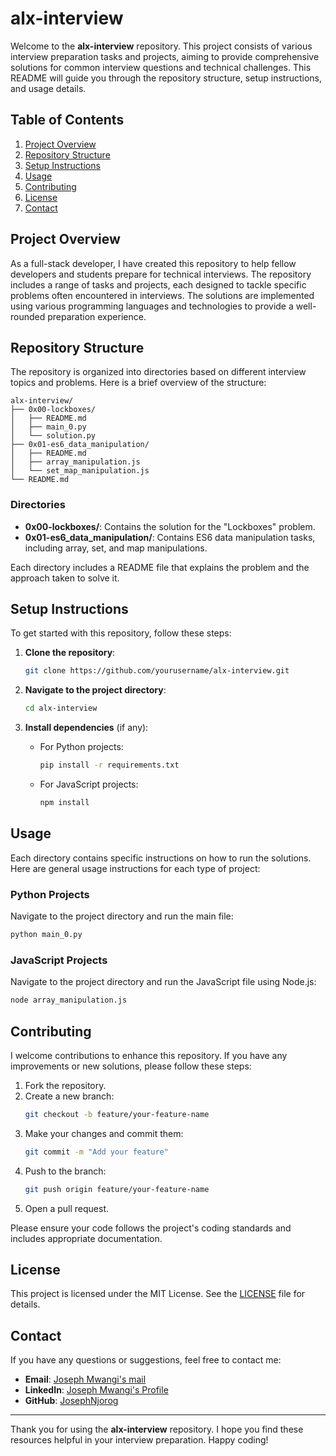 # alx-interview

Welcome to the **alx-interview** repository. This project consists of various interview preparation tasks and projects, aiming to provide comprehensive solutions for common interview questions and technical challenges. This README will guide you through the repository structure, setup instructions, and usage details.

## Table of Contents

1. [Project Overview](#project-overview)
2. [Repository Structure](#repository-structure)
3. [Setup Instructions](#setup-instructions)
4. [Usage](#usage)
5. [Contributing](#contributing)
6. [License](#license)
7. [Contact](#contact)

## Project Overview

As a full-stack developer, I have created this repository to help fellow developers and students prepare for technical interviews. The repository includes a range of tasks and projects, each designed to tackle specific problems often encountered in interviews. The solutions are implemented using various programming languages and technologies to provide a well-rounded preparation experience.

## Repository Structure

The repository is organized into directories based on different interview topics and problems. Here is a brief overview of the structure:

```
alx-interview/
├── 0x00-lockboxes/
│   ├── README.md
│   ├── main_0.py
│   └── solution.py
├── 0x01-es6_data_manipulation/
│   ├── README.md
│   ├── array_manipulation.js
│   └── set_map_manipulation.js
└── README.md
```

### Directories

- **0x00-lockboxes/**: Contains the solution for the "Lockboxes" problem.
- **0x01-es6_data_manipulation/**: Contains ES6 data manipulation tasks, including array, set, and map manipulations.

Each directory includes a README file that explains the problem and the approach taken to solve it.

## Setup Instructions

To get started with this repository, follow these steps:

1. **Clone the repository**:
   ```sh
   git clone https://github.com/yourusername/alx-interview.git
   ```

2. **Navigate to the project directory**:
   ```sh
   cd alx-interview
   ```

3. **Install dependencies** (if any):
   - For Python projects:
     ```sh
     pip install -r requirements.txt
     ```
   - For JavaScript projects:
     ```sh
     npm install
     ```

## Usage

Each directory contains specific instructions on how to run the solutions. Here are general usage instructions for each type of project:

### Python Projects

Navigate to the project directory and run the main file:

```sh
python main_0.py
```

### JavaScript Projects

Navigate to the project directory and run the JavaScript file using Node.js:

```sh
node array_manipulation.js
```

## Contributing

I welcome contributions to enhance this repository. If you have any improvements or new solutions, please follow these steps:

1. Fork the repository.
2. Create a new branch:
   ```sh
   git checkout -b feature/your-feature-name
   ```
3. Make your changes and commit them:
   ```sh
   git commit -m "Add your feature"
   ```
4. Push to the branch:
   ```sh
   git push origin feature/your-feature-name
   ```
5. Open a pull request.

Please ensure your code follows the project's coding standards and includes appropriate documentation.

## License

This project is licensed under the MIT License. See the [LICENSE](LICENSE) file for details.

## Contact

If you have any questions or suggestions, feel free to contact me:

- **Email**: [Joseph Mwangi's mail](njorojoe11173@gmail.com)
- **LinkedIn**: [Joseph Mwangi's Profile](https://www.linkedin.com/in/joseph-mwangi-fullstack-developer/)
- **GitHub**: [JosephNjorog](https://github.com/JosephNjorog)

---

Thank you for using the **alx-interview** repository. I hope you find these resources helpful in your interview preparation. Happy coding!
